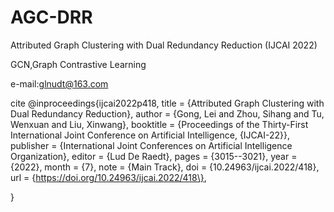 # AGC-DRR
Attributed Graph Clustering with Dual Redundancy Reduction (IJCAI 2022)

GCN,Graph Contrastive Learning

e-mail:glnudt@163.com 

cite
@inproceedings{ijcai2022p418,
  title     = {Attributed Graph Clustering with Dual Redundancy Reduction},
  author    = {Gong, Lei and Zhou, Sihang and Tu, Wenxuan and Liu, Xinwang},
  booktitle = {Proceedings of the Thirty-First International Joint Conference on
               Artificial Intelligence, {IJCAI-22}},
  publisher = {International Joint Conferences on Artificial Intelligence Organization},
  editor    = {Lud De Raedt},
  pages     = {3015--3021},
  year      = {2022},
  month     = {7},
  note      = {Main Track},
  doi       = {10.24963/ijcai.2022/418},
  url       = {https://doi.org/10.24963/ijcai.2022/418\},

}
